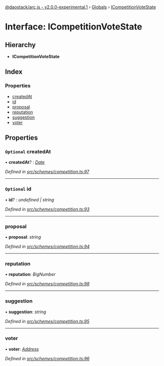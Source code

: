 [@daostack/arc.js - v2.0.0-experimental.1](../README.md) › [Globals](../globals.md) › [ICompetitionVoteState](icompetitionvotestate.md)

# Interface: ICompetitionVoteState

## Hierarchy

* **ICompetitionVoteState**

## Index

### Properties

* [createdAt](icompetitionvotestate.md#optional-createdat)
* [id](icompetitionvotestate.md#optional-id)
* [proposal](icompetitionvotestate.md#proposal)
* [reputation](icompetitionvotestate.md#reputation)
* [suggestion](icompetitionvotestate.md#suggestion)
* [voter](icompetitionvotestate.md#voter)

## Properties

### `Optional` createdAt

• **createdAt**? : *[Date](../globals.md#date)*

*Defined in [src/schemes/competition.ts:97](https://github.com/daostack/arc.js/blob/6c661ff/src/schemes/competition.ts#L97)*

___

### `Optional` id

• **id**? : *undefined | string*

*Defined in [src/schemes/competition.ts:93](https://github.com/daostack/arc.js/blob/6c661ff/src/schemes/competition.ts#L93)*

___

###  proposal

• **proposal**: *string*

*Defined in [src/schemes/competition.ts:94](https://github.com/daostack/arc.js/blob/6c661ff/src/schemes/competition.ts#L94)*

___

###  reputation

• **reputation**: *BigNumber*

*Defined in [src/schemes/competition.ts:98](https://github.com/daostack/arc.js/blob/6c661ff/src/schemes/competition.ts#L98)*

___

###  suggestion

• **suggestion**: *string*

*Defined in [src/schemes/competition.ts:95](https://github.com/daostack/arc.js/blob/6c661ff/src/schemes/competition.ts#L95)*

___

###  voter

• **voter**: *[Address](../globals.md#address)*

*Defined in [src/schemes/competition.ts:96](https://github.com/daostack/arc.js/blob/6c661ff/src/schemes/competition.ts#L96)*
